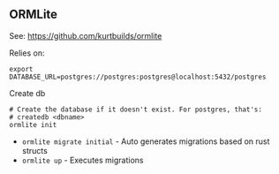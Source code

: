 ## ORMLite

See: https://github.com/kurtbuilds/ormlite

Relies on:

```
export DATABASE_URL=postgres://postgres:postgres@localhost:5432/postgres
```

Create db
```
# Create the database if it doesn't exist. For postgres, that's:
# createdb <dbname>
ormlite init
```

* `ormlite migrate initial` -  Auto generates migrations based on rust structs
* `ormlite up` - Executes migrations
